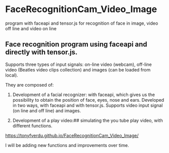# FaceRecognitionCam_Video_Image
program with faceapi and tensor.js for recognition of face in image, video off line and video on line

## Face recognition program using faceapi and directly with tensor.js.

Supports three types of input signals: on-line video (webcam), off-line video (Beatles video clips collection) and images (can be loaded from local).

They are composed of:

1. Development of a facial recognizer: with faceapi, which gives us the possibility to obtain the position of face, eyes, nose and ears.  Developed in two ways, with faceapi and with tensor.js.  Supports video input signal (on line and off line) and images.

2. Development of a play video:##   simulating the you tube play video, with different functions.

https://tonyfverdu.github.io/FaceRecognitionCam_Video_Image/

I will be adding new functions and improvements over time.
